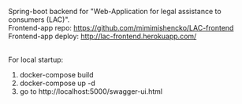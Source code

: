 Spring-boot backend for "Web-Application for legal assistance to consumers (LAC)". <br>
Frontend-app repo: https://github.com/mimimishencko/LAC-frontend <br>
Frontend-app deploy: http://lac-frontend.herokuapp.com/<br><br>

For local startup:
1. docker-compose build
2. docker-compose up -d
3. go to http://localhost:5000/swagger-ui.html
